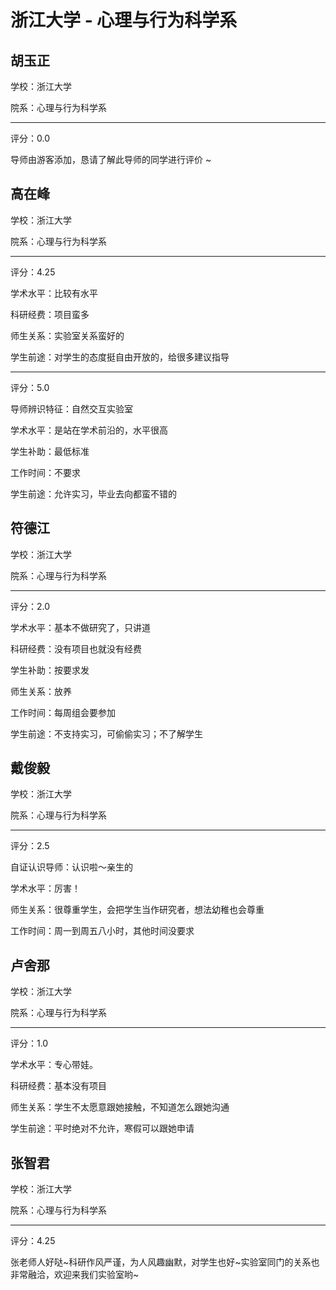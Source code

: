 # 浙江大学 - 心理与行为科学系

## 胡玉正

学校：浙江大学

院系：心理与行为科学系

* * *

评分：0.0

导师由游客添加，恳请了解此导师的同学进行评价 ~

## 高在峰

学校：浙江大学

院系：心理与行为科学系

* * *

评分：4.25

学术水平：比较有水平

科研经费：项目蛮多

师生关系：实验室关系蛮好的

学生前途：对学生的态度挺自由开放的，给很多建议指导

* * *

评分：5.0

导师辨识特征：自然交互实验室

学术水平：是站在学术前沿的，水平很高

学生补助：最低标准

工作时间：不要求

学生前途：允许实习，毕业去向都蛮不错的

## 符德江

学校：浙江大学

院系：心理与行为科学系

* * *

评分：2.0

学术水平：基本不做研究了，只讲道

科研经费：没有项目也就没有经费

学生补助：按要求发

师生关系：放养

工作时间：每周组会要参加

学生前途：不支持实习，可偷偷实习；不了解学生

## 戴俊毅

学校：浙江大学

院系：心理与行为科学系

* * *

评分：2.5

自证认识导师：认识啦～亲生的

学术水平：厉害！

师生关系：很尊重学生，会把学生当作研究者，想法幼稚也会尊重

工作时间：周一到周五八小时，其他时间没要求

## 卢舍那

学校：浙江大学

院系：心理与行为科学系

* * *

评分：1.0

学术水平：专心带娃。

科研经费：基本没有项目

师生关系：学生不太愿意跟她接触，不知道怎么跟她沟通

学生前途：平时绝对不允许，寒假可以跟她申请

## 张智君

学校：浙江大学

院系：心理与行为科学系

* * *

评分：4.25

张老师人好哒~科研作风严谨，为人风趣幽默，对学生也好~实验室同门的关系也非常融洽，欢迎来我们实验室哟~